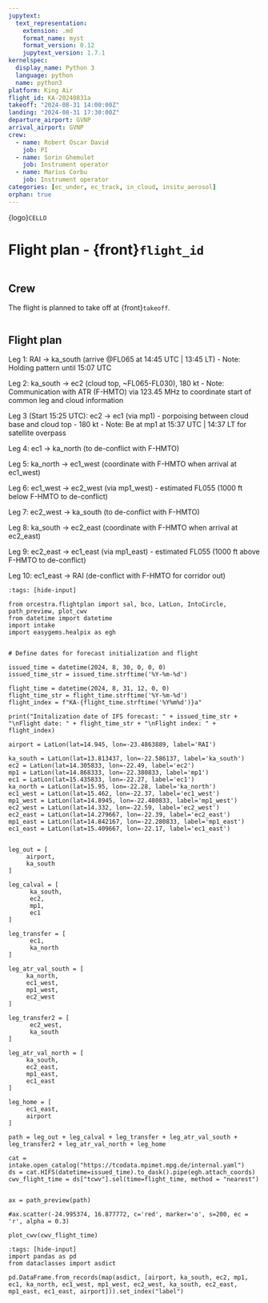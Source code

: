 ```yaml
---
jupytext:
  text_representation:
    extension: .md
    format_name: myst
    format_version: 0.12
    jupytext_version: 1.7.1
kernelspec:
  display_name: Python 3
  language: python
  name: python3
platform: King Air
flight_id: KA-20240831a
takeoff: "2024-08-31 14:00:00Z"
landing: "2024-08-31 17:30:00Z"
departure_airport: GVNP
arrival_airport: GVNP
crew:
  - name: Robert Oscar David
    job: PI
  - name: Sorin Ghemulet
    job: Instrument operator
  - name: Marius Corbu
    job: Instrument operator
categories: [ec_under, ec_track, in_cloud, insitu_aerosol]
orphan: true
---
```


{logo}`CELLO`

# Flight plan - {front}`flight_id`

```{badges}
```

## Crew

The flight is planned to take off at {front}`takeoff`. 

```{crew}
```

## Flight plan

Leg 1: RAI -> ka_south (arrive @FL065 at 14:45 UTC | 13:45 LT)
      - Note: Holding pattern until 15:07 UTC

Leg 2: ka_south -> ec2 (cloud top, ~FL065-FL030), 180 kt
      - Note: Communication with ATR (F-HMTO) via 123.45 MHz to coordinate start of common leg and cloud information

Leg 3 (Start 15:25 UTC): ec2 -> ec1 (via mp1) - porpoising between cloud base and cloud top - 180 kt
      - Note: Be at mp1 at 15:37 UTC | 14:37 LT for satellite overpass

Leg 4: ec1 -> ka_north (to de-conflict with F-HMTO)

Leg 5: ka_north -> ec1_west (coordinate with F-HMTO when arrival at ec1_west)

Leg 6: ec1_west -> ec2_west (via mp1_west) - estimated FL055 (1000 ft below F-HMTO to de-conflict)

Leg 7: ec2_west -> ka_south (to de-conflict with F-HMTO)

Leg 8: ka_south -> ec2_east (coordinate with F-HMTO when arrival at ec2_east)

Leg 9: ec2_east -> ec1_east (via mp1_east) - estimated FL055 (1000 ft above F-HMTO to de-conflict)

Leg 10: ec1_east -> RAI (de-conflict with F-HMTO for corridor out)


```{code-cell} python3
:tags: [hide-input]

from orcestra.flightplan import sal, bco, LatLon, IntoCircle, path_preview, plot_cwv
from datetime import datetime
import intake
import easygems.healpix as egh


# Define dates for forecast initialization and flight

issued_time = datetime(2024, 8, 30, 0, 0, 0)
issued_time_str = issued_time.strftime('%Y-%m-%d')

flight_time = datetime(2024, 8, 31, 12, 0, 0)
flight_time_str = flight_time.strftime('%Y-%m-%d')
flight_index = f"KA-{flight_time.strftime('%Y%m%d')}a"

print("Initalization date of IFS forecast: " + issued_time_str + "\nFlight date: " + flight_time_str + "\nFlight index: " + flight_index)

airport = LatLon(lat=14.945, lon=-23.4863889, label='RAI')

ka_south = LatLon(lat=13.813437, lon=-22.586137, label='ka_south')
ec2 = LatLon(lat=14.305833, lon=-22.49, label='ec2')
mp1 = LatLon(lat=14.868333, lon=-22.380833, label='mp1')
ec1 = LatLon(lat=15.435833, lon=-22.27, label='ec1')
ka_north = LatLon(lat=15.95, lon=-22.28, label='ka_north')
ec1_west = LatLon(lat=15.462, lon=-22.37, label='ec1_west')
mp1_west = LatLon(lat=14.8945, lon=-22.480833, label='mp1_west')
ec2_west = LatLon(lat=14.332, lon=-22.59, label='ec2_west')
ec2_east = LatLon(lat=14.279667, lon=-22.39, label='ec2_east')
mp1_east = LatLon(lat=14.842167, lon=-22.280833, label='mp1_east')
ec1_east = LatLon(lat=15.409667, lon=-22.17, label='ec1_east')


leg_out = [
     airport,
     ka_south
]

leg_calval = [
      ka_south,
      ec2,
      mp1,
      ec1
]

leg_transfer = [
      ec1,
      ka_north
]

leg_atr_val_south = [
     ka_north,
     ec1_west,
     mp1_west,
     ec2_west
]

leg_transfer2 = [
      ec2_west,
      ka_south
]

leg_atr_val_north = [
     ka_south,
     ec2_east,
     mp1_east,
     ec1_east
]

leg_home = [
     ec1_east,
     airport
]

path = leg_out + leg_calval + leg_transfer + leg_atr_val_south + leg_transfer2 + leg_atr_val_north + leg_home 

cat = intake.open_catalog("https://tcodata.mpimet.mpg.de/internal.yaml")
ds = cat.HIFS(datetime=issued_time).to_dask().pipe(egh.attach_coords)
cwv_flight_time = ds["tcwv"].sel(time=flight_time, method = "nearest")


ax = path_preview(path)

#ax.scatter(-24.995374, 16.877772, c='red', marker='o', s=200, ec = 'r', alpha = 0.3)

plot_cwv(cwv_flight_time)

```

```{code-cell} python3
:tags: [hide-input]
import pandas as pd
from dataclasses import asdict

pd.DataFrame.from_records(map(asdict, [airport, ka_south, ec2, mp1, ec1, ka_north, ec1_west, mp1_west, ec2_west, ka_south, ec2_east, mp1_east, ec1_east, airport])).set_index("label")
```

